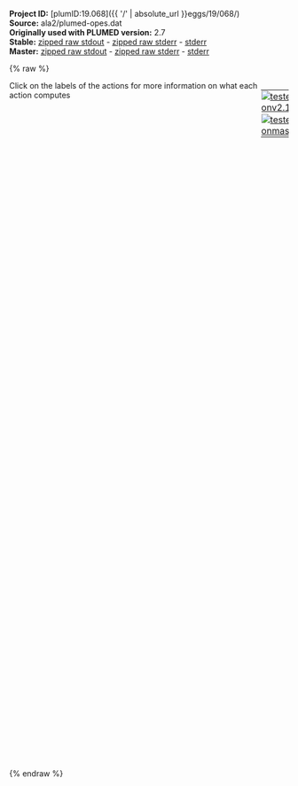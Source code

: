 **Project ID:** [plumID:19.068]({{ '/' | absolute_url }}eggs/19/068/)  
**Source:** ala2/plumed-opes.dat  
**Originally used with PLUMED version:** 2.7  
**Stable:** [zipped raw stdout](plumed-opes.dat.plumed.stdout.txt.zip) - [zipped raw stderr](plumed-opes.dat.plumed.stderr.txt.zip) - [stderr](plumed-opes.dat.plumed.stderr)  
**Master:** [zipped raw stdout](plumed-opes.dat.plumed_master.stdout.txt.zip) - [zipped raw stderr](plumed-opes.dat.plumed_master.stderr.txt.zip) - [stderr](plumed-opes.dat.plumed_master.stderr)  

{% raw %}
<div style="width: 100%; float:left">
<div style="width: 90%; float:left" id="value_details_data/ala2/plumed-opes.dat"> Click on the labels of the actions for more information on what each action computes </div>
<div style="width: 10%; float:left"><table><tr><td style="padding:1px"><a href="plumed-opes.dat.plumed.stderr"><img src="https://img.shields.io/badge/v2.10-passing-green.svg" alt="tested onv2.10" /></a></td></tr><tr><td style="padding:1px"><a href="plumed-opes.dat.plumed_master.stderr"><img src="https://img.shields.io/badge/master-passing-green.svg" alt="tested onmaster" /></a></td></tr></table></div></div>
<pre style="width=97%;">
<span class="plumedtooltip" style="color:blue"># vim:ft=plumed<span class="right">Enables syntax highlighting for PLUMED files in vim. See <a href="https://www.plumed.org/doc-master/user-doc/html/_vim_syntax.html">here for more details. </a><i></i></span></span>
<br/><b name="data/ala2/plumed-opes.datphi" onclick='showPath("data/ala2/plumed-opes.dat","data/ala2/plumed-opes.datphi","data/ala2/plumed-opes.datphi","black")'>phi</b><span style="display:none;" id="data/ala2/plumed-opes.datphi">The TORSION action with label <b>phi</b> calculates the following quantities:<table  align="center" frame="void" width="95%" cellpadding="5%"><tr><td width="5%"><b> Quantity </b>  </td><td width="5%"><b> Type </b>  </td><td><b> Description </b> </td></tr><tr><td width="5%">phi</td><td width="5%"><font color="black">scalar</font></td><td>the TORSION involving these atoms</td></tr></table></span>: <span class="plumedtooltip" style="color:green">TORSION<span class="right">Calculate a torsional angle. <a href="https://www.plumed.org/doc-master/user-doc/html/_t_o_r_s_i_o_n.html" style="color:green">More details</a><i></i></span></span> <span class="plumedtooltip">ATOMS<span class="right">the four atoms involved in the torsional angle<i></i></span></span>=5,7,9,15
<b name="data/ala2/plumed-opes.datpsi" onclick='showPath("data/ala2/plumed-opes.dat","data/ala2/plumed-opes.datpsi","data/ala2/plumed-opes.datpsi","black")'>psi</b><span style="display:none;" id="data/ala2/plumed-opes.datpsi">The TORSION action with label <b>psi</b> calculates the following quantities:<table  align="center" frame="void" width="95%" cellpadding="5%"><tr><td width="5%"><b> Quantity </b>  </td><td width="5%"><b> Type </b>  </td><td><b> Description </b> </td></tr><tr><td width="5%">psi</td><td width="5%"><font color="black">scalar</font></td><td>the TORSION involving these atoms</td></tr></table></span>: <span class="plumedtooltip" style="color:green">TORSION<span class="right">Calculate a torsional angle. <a href="https://www.plumed.org/doc-master/user-doc/html/_t_o_r_s_i_o_n.html" style="color:green">More details</a><i></i></span></span> <span class="plumedtooltip">ATOMS<span class="right">the four atoms involved in the torsional angle<i></i></span></span>=7,9,15,17

<span id="data/ala2/plumed-opes.datdefopes_short"><b name="data/ala2/plumed-opes.datopes" onclick='showPath("data/ala2/plumed-opes.dat","data/ala2/plumed-opes.datopes","data/ala2/plumed-opes.datopes","black")'>opes</b><span style="display:none;" id="data/ala2/plumed-opes.datopes">The OPES_METAD action with label <b>opes</b> calculates the following quantities:<table  align="center" frame="void" width="95%" cellpadding="5%"><tr><td width="5%"><b> Quantity </b>  </td><td width="5%"><b> Type </b>  </td><td><b> Description </b> </td></tr><tr><td width="5%">opes.bias</td><td width="5%"><font color="black">scalar</font></td><td>the instantaneous value of the bias potential</td></tr><tr><td width="5%">opes.rct</td><td width="5%"><font color="black">scalar</font></td><td>estimate of c(t). log(exp(beta V)/beta, should become flat as the simulation converges. Do NOT use for reweighting</td></tr><tr><td width="5%">opes.zed</td><td width="5%"><font color="black">scalar</font></td><td>estimate of Z_n. should become flat once no new CV-space region is explored</td></tr><tr><td width="5%">opes.neff</td><td width="5%"><font color="black">scalar</font></td><td>effective sample size</td></tr><tr><td width="5%">opes.nker</td><td width="5%"><font color="black">scalar</font></td><td>total number of compressed kernels used to represent the bias</td></tr></table></span>: <span class="plumedtooltip" style="color:green">OPES_METAD<span class="right">On-the-fly probability enhanced sampling with metadynamics-like target distribution. This action has <a class="toggler" href='javascript:;' onclick='toggleDisplay("data/ala2/plumed-opes.datdefopes");'>hidden defaults</a>. <a href="https://www.plumed.org/doc-master/user-doc/html/_o_p_e_s__m_e_t_a_d.html">More details</a><i></i></span></span> ...
  <span class="plumedtooltip">ARG<span class="right">the labels of the scalars on which the bias will act<i></i></span></span>=<b name="data/ala2/plumed-opes.datphi">phi</b>,<b name="data/ala2/plumed-opes.datpsi">psi</b>
  <span class="plumedtooltip">FILE<span class="right"> a file in which the list of all deposited kernels is stored<i></i></span></span>=Kernels.data
  <span class="plumedtooltip">TEMP<span class="right"> temperature<i></i></span></span>=300.0
  <span class="plumedtooltip">PACE<span class="right">the frequency for kernel deposition<i></i></span></span>=500
  <span class="plumedtooltip">SIGMA<span class="right"> the initial widths of the kernels<i></i></span></span>=0.15,0.15
  <span class="plumedtooltip">BARRIER<span class="right">the free energy barrier to be overcome<i></i></span></span>=50
  <span class="plumedtooltip">BIASFACTOR<span class="right">the gamma bias factor used for the well-tempered target distribution<i></i></span></span>=10
  <span class="plumedtooltip">STATE_WFILE<span class="right">write to this file the compressed kernels and all the info needed to RESTART the simulation<i></i></span></span>=State.data
  <span class="plumedtooltip">STATE_WSTRIDE<span class="right">number of MD steps between writing the STATE_WFILE<i></i></span></span>=10000
  <span class="plumedtooltip">STORE_STATES<span class="right"> append to STATE_WFILE instead of ovewriting it each time<i></i></span></span>
...
</span><span id="data/ala2/plumed-opes.datdefopes_long" style="display:none;"><b name="data/ala2/plumed-opes.datopes" onclick='showPath("data/ala2/plumed-opes.dat","data/ala2/plumed-opes.datopes","data/ala2/plumed-opes.datopes","black")'>opes</b>: <span class="plumedtooltip" style="color:green">OPES_METAD<span class="right">On-the-fly probability enhanced sampling with metadynamics-like target distribution. This action uses the <a class="toggler" href='javascript:;' onclick='toggleDisplay("data/ala2/plumed-opes.datdefopes");'>defaults shown here</a>. <a href="https://www.plumed.org/doc-master/user-doc/html/_o_p_e_s__m_e_t_a_d.html">More details</a><i></i></span></span> ...
  <span class="plumedtooltip">ARG<span class="right">the labels of the scalars on which the bias will act<i></i></span></span>=<b name="data/ala2/plumed-opes.datphi">phi</b>,<b name="data/ala2/plumed-opes.datpsi">psi</b>
  <span class="plumedtooltip">FILE<span class="right"> a file in which the list of all deposited kernels is stored<i></i></span></span>=Kernels.data
  <span class="plumedtooltip">TEMP<span class="right"> temperature<i></i></span></span>=300.0
  <span class="plumedtooltip">PACE<span class="right">the frequency for kernel deposition<i></i></span></span>=500
  <span class="plumedtooltip">SIGMA<span class="right"> the initial widths of the kernels<i></i></span></span>=0.15,0.15
  <span class="plumedtooltip">BARRIER<span class="right">the free energy barrier to be overcome<i></i></span></span>=50
  <span class="plumedtooltip">BIASFACTOR<span class="right">the gamma bias factor used for the well-tempered target distribution<i></i></span></span>=10
  <span class="plumedtooltip">STATE_WFILE<span class="right">write to this file the compressed kernels and all the info needed to RESTART the simulation<i></i></span></span>=State.data
  <span class="plumedtooltip">STATE_WSTRIDE<span class="right">number of MD steps between writing the STATE_WFILE<i></i></span></span>=10000
  <span class="plumedtooltip">STORE_STATES<span class="right"> append to STATE_WFILE instead of ovewriting it each time<i></i></span></span>
 <span class="plumedtooltip">COMPRESSION_THRESHOLD<span class="right"> merge kernels if closer than this threshold, in units of sigma<i></i></span></span>=1
...
</span><br/><span class="plumedtooltip" style="color:green">PRINT<span class="right">Print quantities to a file. <a href="https://www.plumed.org/doc-master/user-doc/html/_p_r_i_n_t.html" style="color:green">More details</a><i></i></span></span> <span class="plumedtooltip">FMT<span class="right">the format that should be used to output real numbers<i></i></span></span>=%g <span class="plumedtooltip">STRIDE<span class="right"> the frequency with which the quantities of interest should be output<i></i></span></span>=500 <span class="plumedtooltip">FILE<span class="right">the name of the file on which to output these quantities<i></i></span></span>=Colvar.data <span class="plumedtooltip">ARG<span class="right">the labels of the values that you would like to print to the file<i></i></span></span>=<b name="data/ala2/plumed-opes.datphi">phi</b>,<b name="data/ala2/plumed-opes.datpsi">psi</b>,<b name="data/ala2/plumed-opes.datopes">opes.*</b>

<span style="display:none;" id="data/ala2/plumed-opes.dat">The PRINT action with label <b></b> calculates something</span><span class="plumedtooltip" style="color:green">ENDPLUMED<span class="right">Terminate plumed input. <a href="https://www.plumed.org/doc-master/user-doc/html/_e_n_d_p_l_u_m_e_d.html" style="color:green">More details</a><i></i></span></span><span style="color:blue" class="comment">

A slightly better performing result can be obtained with the following simpler input:

#NODEFAULT opes
  opes: OPES_METAD ARG=phi,psi PACE=50 BARRIER=50 NLIST
#DEFAULT opes
opes: OPES_METAD ARG=phi,psi PACE=50 BARRIER=50 NLIST  COMPRESSION_THRESHOLD=1
#ENDDEFAULT opes

but it was not used, to have a more fair comparison with standard metadynamics ala2 simulations.
(if not set, SIGMA is chosen adaptively, similarly to METAD ADAPTIVE=DIFF)
</span></pre>
{% endraw %}
